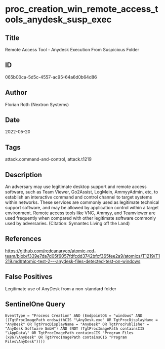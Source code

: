 # proc_creation_win_remote_access_tools_anydesk_susp_exec

## Title
Remote Access Tool - Anydesk Execution From Suspicious Folder

## ID
065b00ca-5d5c-4557-ac95-64a6d0b64d86

## Author
Florian Roth (Nextron Systems)

## Date
2022-05-20

## Tags
attack.command-and-control, attack.t1219

## Description
An adversary may use legitimate desktop support and remote access software, such as Team Viewer, Go2Assist, LogMein, AmmyyAdmin, etc, to establish an interactive command and control channel to target systems within networks.
These services are commonly used as legitimate technical support software, and may be allowed by application control within a target environment.
Remote access tools like VNC, Ammyy, and Teamviewer are used frequently when compared with other legitimate software commonly used by adversaries. (Citation: Symantec Living off the Land)


## References
https://github.com/redcanaryco/atomic-red-team/blob/f339e7da7d05f6057fdfcdd3742bfcf365fee2a9/atomics/T1219/T1219.md#atomic-test-2---anydesk-files-detected-test-on-windows

## False Positives
Legitimate use of AnyDesk from a non-standard folder

## SentinelOne Query
```
EventType = "Process Creation" AND (EndpointOS = "windows" AND ((TgtProcImagePath endswithCIS "\AnyDesk.exe" OR TgtProcDisplayName = "AnyDesk" OR TgtProcDisplayName = "AnyDesk" OR TgtProcPublisher = "AnyDesk Software GmbH") AND (NOT (TgtProcImagePath containsCIS "\AppData\" OR TgtProcImagePath containsCIS "Program Files (x86)\AnyDesk" OR TgtProcImagePath containsCIS "Program Files\AnyDesk"))))

```